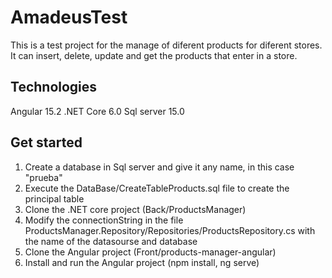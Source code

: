 # AmadeusTest

This is a test project for the manage of diferent products for diferent stores. It can insert, delete, update and get the products that enter in a store.

## Technologies

Angular 15.2
.NET Core 6.0
Sql server 15.0

## Get started

1. Create a database in Sql server and give it any name, in this case "prueba"
2. Execute the DataBase/CreateTableProducts.sql file to create the principal table
3. Clone the .NET core project (Back/ProductsManager)
4. Modify the connectionString in the file ProductsManager.Repository/Repositories/ProductsRepository.cs with the name of the datasourse and database
5. Clone the Angular project (Front/products-manager-angular)
6. Install and run the Angular project (npm install, ng serve)



